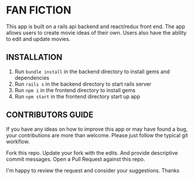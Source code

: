 # FAN FICTION
This app is built on a rails api backend and react/redux front end.
The app allows users to create movie ideas of their own. Users also have the ability to edit and update movies.

## INSTALLATION
1. Run `bundle install` in the backend directory to install gems and dependencies
2. Run `rails s` in the backend directory to start rails server
3. Run `npm i` in the frontend directory to install gems
4. Run `npm start` in the frontend directory start up app

## CONTRIBUTORS GUIDE
If you have any ideas on how to improve this app or may have found a bug, your contributions are more than welcome. Please just follow the typical git workflow.

Fork this repo. Update your fork with the edits. And provide descriptive commit messages. Open a Pull Request against this repo.

I'm happy to review the request and consider your suggestions. Thanks